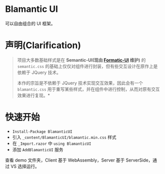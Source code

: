# Blamantic UI
可以自由组合的 UI 框架。

# 声明(Clarification)
> 项目大多数基础样式是在 **Semantic-UI(现由 [Formatic-UI](https://github.com/fomantic/Fomantic-UI) 维护)** 的 `semantic.css` 的基础上仅仅对组件进行封装，但有些交互设计在原作上是依赖于 JQuery 技术。
>
> 本作的宗旨是不依赖于 JQuery 技术实现交互效果，因此会有一个 `blamantic.css` 用于重写某些样式，并在组件中进行控制，从而对原有交互效果进行复现。*


# 快速开始
* `Install-Package BlamanticUI`
* 引入 `_content/BlamanticUI/blamantic.min.css` 样式
* 在 `_Import.razor` 中 `using BlamanticUI`
* 添加 `AddBlamanticUI` 服务


查看 demo 文件夹，Client 基于 WebAssembly，Server 基于 ServerSide，通过 VS 选择运行。

